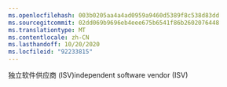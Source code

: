 ```yaml
---
ms.openlocfilehash: 003b0205aa4a4ad0959a9460d5389f8c538d83dd
ms.sourcegitcommit: 02dd069b9696eb4eee675b6541f86b2602076448
ms.translationtype: MT
ms.contentlocale: zh-CN
ms.lasthandoff: 10/20/2020
ms.locfileid: "92233815"
---
```

<span data-ttu-id="3286d-101">独立软件供应商 (ISV)</span><span class="sxs-lookup"><span data-stu-id="3286d-101">independent software vendor (ISV)</span></span>